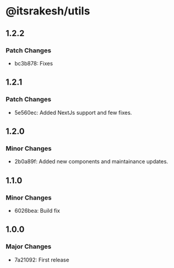 # @itsrakesh/utils

## 1.2.2

### Patch Changes

- bc3b878: Fixes

## 1.2.1

### Patch Changes

- 5e560ec: Added NextJs support and few fixes.

## 1.2.0

### Minor Changes

- 2b0a89f: Added new components and maintainance updates.

## 1.1.0

### Minor Changes

- 6026bea: Build fix

## 1.0.0

### Major Changes

- 7a21092: First release
